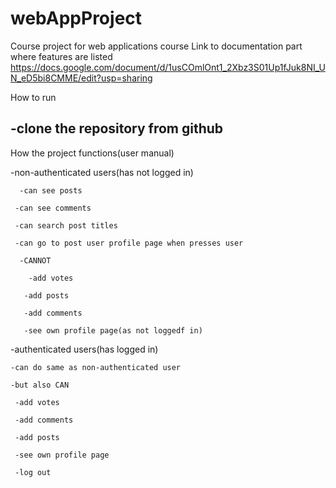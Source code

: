 # webAppProject
Course project for web applications course
Link to documentation part where features are listed
https://docs.google.com/document/d/1usCOmlOnt1_2Xbz3S01Up1fJuk8NI_UN_eD5bi8CMME/edit?usp=sharing


How to run

  -clone the repository from github
  -


How the project functions(user manual)
  
  -non-authenticated users(has not logged in)
  
      -can see posts
      
     -can see comments
     
     -can search post titles
     
     -can go to post user profile page when presses user
     
      -CANNOT
      
        -add votes
        
       -add posts
       
       -add comments
       
       -see own profile page(as not loggedf in)
       
  
  -authenticated users(has logged in)
  
    -can do same as non-authenticated user
    
    -but also CAN
     
     -add votes
     
     -add comments
     
     -add posts
     
     -see own profile page
     
     -log out





